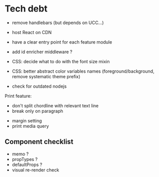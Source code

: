 # Tech debt
- remove handlebars (but depends on UCC...)
- host React on CDN

- have a clear entry point for each feature module
- add id enricher middleware ?

- CSS: decide what to do with the font size mixin
- CSS: better abstract color variables names (foreground/background, remove systematic theme prefix)

- check for outdated nodejs

Print feature:
+ don't split chordline with relevant text line
+ break only on paragraph
- margin setting
- print media query

## Component checklist
- memo ?
- propTypes ?
- defaultProps ?
- visual re-render check
